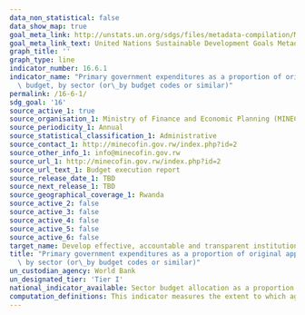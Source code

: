 ```yaml
---
data_non_statistical: false
data_show_map: true
goal_meta_link: http://unstats.un.org/sdgs/files/metadata-compilation/Metadata-Goal-16.pdf
goal_meta_link_text: United Nations Sustainable Development Goals Metadata (pdf 1361kB)
graph_title: ''
graph_type: line
indicator_number: 16.6.1
indicator_name: "Primary government expenditures as a proportion of original approved\
  \ budget, by sector (or\_by budget codes or similar)"
permalink: /16-6-1/
sdg_goal: '16'
source_active_1: true
source_organisation_1: Ministry of Finance and Economic Planning (MINECOFIN)
source_periodicity_1: Annual
source_statistical_classification_1: Administrative
source_contact_1: http://minecofin.gov.rw/index.php?id=2
source_other_info_1: info@minecofin.gov.rw 
source_url_1: http://minecofin.gov.rw/index.php?id=2 
source_url_text_1: Budget execution report
source_release_date_1: TBD
source_next_release_1: TBD
source_geographical_coverage_1: Rwanda
source_active_2: false
source_active_3: false
source_active_4: false
source_active_5: false
source_active_6: false
target_name: Develop effective, accountable and transparent institutions at all levels
title: "Primary government expenditures as a proportion of original approved budget,\
  \ by sector (or\_by budget codes or similar)"
un_custodian_agency: World Bank
un_designated_tier: 'Tier I'
national_indicator_available: Sector budget allocation as a proportion to approved budget.
computation_definitions: This indicator measures the extent to which aggregate budget expenditure outturn reflects the amount originally approved, as defined in government budget documentation and fiscal reports. The coverage is budgetary central government (BCG) and the time period covered is the last three completed fiscal years. 
---
```

